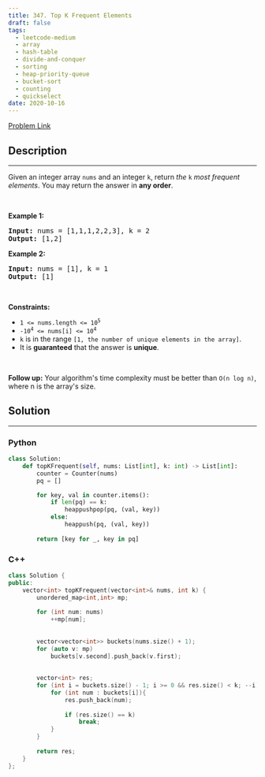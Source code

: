 ```yaml
---
title: 347. Top K Frequent Elements
draft: false
tags: 
  - leetcode-medium
  - array
  - hash-table
  - divide-and-conquer
  - sorting
  - heap-priority-queue
  - bucket-sort
  - counting
  - quickselect
date: 2020-10-16
---
```


[Problem Link](https://leetcode.com/problems/top-k-frequent-elements/)

## Description

---
<p>Given an integer array <code>nums</code> and an integer <code>k</code>, return <em>the</em> <code>k</code> <em>most frequent elements</em>. You may return the answer in <strong>any order</strong>.</p>

<p>&nbsp;</p>
<p><strong class="example">Example 1:</strong></p>
<pre><strong>Input:</strong> nums = [1,1,1,2,2,3], k = 2
<strong>Output:</strong> [1,2]
</pre><p><strong class="example">Example 2:</strong></p>
<pre><strong>Input:</strong> nums = [1], k = 1
<strong>Output:</strong> [1]
</pre>
<p>&nbsp;</p>
<p><strong>Constraints:</strong></p>

<ul>
	<li><code>1 &lt;= nums.length &lt;= 10<sup>5</sup></code></li>
	<li><code>-10<sup>4</sup> &lt;= nums[i] &lt;= 10<sup>4</sup></code></li>
	<li><code>k</code> is in the range <code>[1, the number of unique elements in the array]</code>.</li>
	<li>It is <strong>guaranteed</strong> that the answer is <strong>unique</strong>.</li>
</ul>

<p>&nbsp;</p>
<p><strong>Follow up:</strong> Your algorithm&#39;s time complexity must be better than <code>O(n log n)</code>, where n is the array&#39;s size.</p>


## Solution

---
### Python
``` py title='top-k-frequent-elements'
class Solution:
    def topKFrequent(self, nums: List[int], k: int) -> List[int]:
        counter = Counter(nums)
        pq = []

        for key, val in counter.items():
            if len(pq) == k:
                heappushpop(pq, (val, key))
            else:
                heappush(pq, (val, key))
        
        return [key for _, key in pq]
```
### C++
``` cpp title='top-k-frequent-elements'
class Solution {
public:
    vector<int> topKFrequent(vector<int>& nums, int k) {
        unordered_map<int,int> mp;
        
        for (int num: nums)
            ++mp[num];
        
        
        vector<vector<int>> buckets(nums.size() + 1); 
        for (auto v: mp)
            buckets[v.second].push_back(v.first);
        
        
        vector<int> res;
        for (int i = buckets.size() - 1; i >= 0 && res.size() < k; --i){
            for (int num : buckets[i]){
                res.push_back(num);
                
                if (res.size() == k)
                    break;
            }
        }
        
        return res;
    }
};
```


